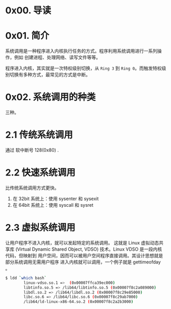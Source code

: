 # 0x00. 导读

# 0x01. 简介

系统调用是一种程序进入内核执行任务的方式。程序利用系统调用进行一系列操作，例如 创建进程、处理网络、读写文件等等。

程序进入内核，其实就是一次特权级别切换，从 `Ring 3` 到 `Ring 0`。而触发特权级别切换有多种方式，最常见的方式是中断。

# 0x02. 系统调用的种类

三种。

# 2.1 传统系统调用

通过 软中断号 128(0x80) .

# 2.2 快速系统调用

比传统系统调用方式更快。
1. 在 32bit 系统上：使用 sysenter 和 sysexit
2. 在 64bit 系统上：使用 syscall 和 sysret

# 2.3 虚拟系统调用

让用户程序不进入内核，就可以发起特定的系统调用。
这就是 Linux 虚拟动态共享库 (Virtual Dynamic Shared Object, VDSO) 技术。Linux VDSO 是一段内核代码，但映射到 用户空间，因而可以被用户空间程序直接调用。其设计思想就是部分系统调用无需用户程序 进入内核就可以调用，一个例子就是 gettimeofday 。

```bash
$ ldd `which bash`
        linux-vdso.so.1 =>  (0x00007ffca39ec000)
        libtinfo.so.5 => /lib64/libtinfo.so.5 (0x00007f8c2a089000)
        libdl.so.2 => /lib64/libdl.so.2 (0x00007f8c29e85000)
        libc.so.6 => /lib64/libc.so.6 (0x00007f8c29ab7000)
        /lib64/ld-linux-x86-64.so.2 (0x00007f8c2a2b3000)
```